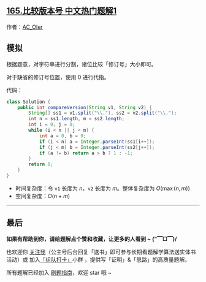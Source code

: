 ## [165.比较版本号 中文热门题解1](https://leetcode.cn/problems/compare-version-numbers/solutions/100000/gong-shui-san-xie-jian-dan-zi-fu-chuan-m-xsod)

作者：[AC_OIer](https://leetcode.cn/u/AC_OIer)
## 模拟

根据题意，对字符串进行分割，诸位比较「修订号」大小即可。

对于缺省的修订号位置，使用 $0$ 进行代指。

代码：
```Java []
class Solution {
    public int compareVersion(String v1, String v2) {
        String[] ss1 = v1.split("\\."), ss2 = v2.split("\\.");
        int n = ss1.length, m = ss2.length;
        int i = 0, j = 0;
        while (i < n || j < m) {
            int a = 0, b = 0;
            if (i < n) a = Integer.parseInt(ss1[i++]);
            if (j < m) b = Integer.parseInt(ss2[j++]);
            if (a != b) return a > b ? 1 : -1;
        }
        return 0;
    }
}
```
* 时间复杂度：令 `v1` 长度为 $n$，`v2` 长度为 $m$。整体复杂度为 $O(\max(n, m))$
* 空间复杂度：$O(n + m)$

---

## 最后

**如果有帮助到你，请给题解点个赞和收藏，让更多的人看到 ~ ("▔□▔)/**

也欢迎你 [关注我](https://oscimg.oschina.net/oscnet/up-19688dc1af05cf8bdea43b2a863038ab9e5.png)（公主号后台回复「送书」即可参与长期看题解学算法送实体书活动）或 加入[「组队打卡」](https://leetcode-cn.com/u/ac_oier/)小群 ，提供写「证明」&「思路」的高质量题解。

所有题解已经加入 [刷题指南](https://github.com/SharingSource/LogicStack-LeetCode/wiki)，欢迎 star 哦 ~ 